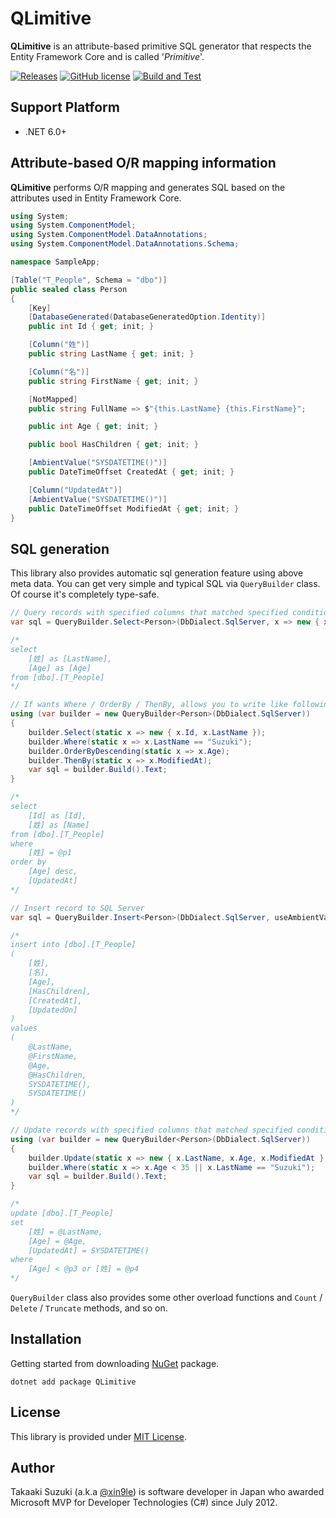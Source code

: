 # QLimitive

**QLimitive** is an attribute-based primitive SQL generator that respects the Entity Framework Core and is called '*Primitive*'.


[![Releases](https://img.shields.io/github/release/xin9le/QLimitive.svg)](https://github.com/xin9le/QLimitive/releases)
[![GitHub license](https://img.shields.io/github/license/xin9le/QLimitive)](https://github.com/xin9le/QLimitive/blob/master/LICENSE)
[![Build and Test](https://github.com/xin9le/QLimitive/actions/workflows/test.yml/badge.svg)](https://github.com/xin9le/QLimitive/actions/workflows/test.yml)


## Support Platform

- .NET 6.0+



## Attribute-based O/R mapping information

**QLimitive** performs O/R mapping and generates SQL based on the attributes used in Entity Framework Core.


```cs
using System;
using System.ComponentModel;
using System.ComponentModel.DataAnnotations;
using System.ComponentModel.DataAnnotations.Schema;

namespace SampleApp;

[Table("T_People", Schema = "dbo")]
public sealed class Person
{
    [Key]
    [DatabaseGenerated(DatabaseGeneratedOption.Identity)]
    public int Id { get; init; }

    [Column("姓")]
    public string LastName { get; init; }

    [Column("名")]
    public string FirstName { get; init; }

    [NotMapped]
    public string FullName => $"{this.LastName} {this.FirstName}";

    public int Age { get; init; }

    public bool HasChildren { get; init; }

    [AmbientValue("SYSDATETIME()")]
    public DateTimeOffset CreatedAt { get; init; }

    [Column("UpdatedAt")]
    [AmbientValue("SYSDATETIME()")]
    public DateTimeOffset ModifiedAt { get; init; }
}
```



## SQL generation

This library also provides automatic sql generation feature using above meta data. You can get very simple and typical SQL via `QueryBuilder` class. Of course it's completely type-safe.

```cs
// Query records with specified columns that matched specified condition
var sql = QueryBuilder.Select<Person>(DbDialect.SqlServer, x => new { x.LastName, x.Age }).Text;

/*
select
    [姓] as [LastName],
    [Age] as [Age]
from [dbo].[T_People]
*/
```


```cs
// If wants Where / OrderBy / ThenBy, allows you to write like following
using (var builder = new QueryBuilder<Person>(DbDialect.SqlServer))
{
    builder.Select(static x => new { x.Id, x.LastName });
    builder.Where(static x => x.LastName == "Suzuki");
    builder.OrderByDescending(static x => x.Age);
    builder.ThenBy(static x => x.ModifiedAt);
    var sql = builder.Build().Text;
}

/*
select
    [Id] as [Id],
    [姓] as [Name]
from [dbo].[T_People]
where
    [姓] = @p1
order by
    [Age] desc,
    [UpdatedAt]
*/
```

```cs
// Insert record to SQL Server
var sql = QueryBuilder.Insert<Person>(DbDialect.SqlServer, useAmbientValue: true).Text;

/*
insert into [dbo].[T_People]
(
    [姓],
    [名],
    [Age],
    [HasChildren],
    [CreatedAt],
    [UpdatedOn]
)
values
(
    @LastName,
    @FirstName,
    @Age,
    @HasChildren,
    SYSDATETIME(),
    SYSDATETIME()
)
*/
```

```cs
// Update records with specified columns that matched specified condition
using (var builder = new QueryBuilder<Person>(DbDialect.SqlServer))
{
    builder.Update(static x => new { x.LastName, x.Age, x.ModifiedAt }, useAmbientValue: true);
    builder.Where(static x => x.Age < 35 || x.LastName == "Suzuki");
    var sql = builder.Build().Text;
}

/*
update [dbo].[T_People]
set
    [姓] = @LastName,
    [Age] = @Age,
    [UpdatedAt] = SYSDATETIME()
where
    [Age] < @p3 or [姓] = @p4
*/
```


`QueryBuilder` class also provides some other overload functions and `Count` / `Delete` / `Truncate` methods, and so on.



## Installation

Getting started from downloading [NuGet](https://www.nuget.org/packages/QLimitive) package.

```
dotnet add package QLimitive
```



## License

This library is provided under [MIT License](http://opensource.org/licenses/MIT).



## Author

Takaaki Suzuki (a.k.a [@xin9le](https://twitter.com/xin9le)) is software developer in Japan who awarded Microsoft MVP for Developer Technologies (C#) since July 2012.
